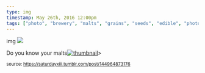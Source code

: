 ```yaml
---
type: img
timestamp: May 26th, 2016 12:00pm
tags: ["photo", "brewery", "malts", "grains", "seeds", "edible", "photography"]
---
```

img
<img src="https://saturdayxiii.github.io/media/144964873176.jpg"/>
                                                                                          
Do you know your malts[![thumbnail](http://i3.ytimg.com/vi//maxresdefault.jpg)](https://www.youtube.com/watch?v=)> 
                                    
                
                
                
                
                                
<small>source: https://saturdayxiii.tumblr.com/post/144964873176</small>